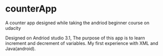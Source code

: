 # counterApp
A counter app designed while taking the andriod beginner course on udacity

Designed on Andriod studio 3.1,
The purpose of this app is to learn increment and decrement of variables.
My first experience with XML and Java(android).
